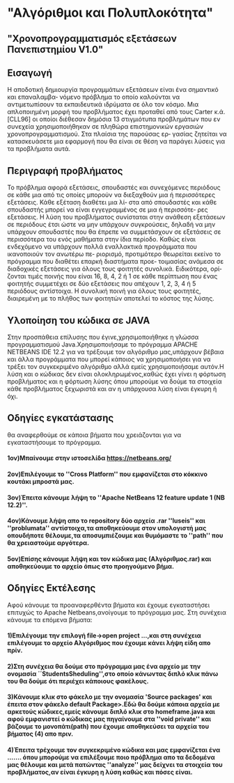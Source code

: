 # "Αλγόριθμοι και Πολυπλοκότητα"
## "Χρονοπρογραμματισμός εξετάσεων Πανεπιστημίου V1.0"

## Εισαγωγή
Η αποδοτική δημιουργία προγραμμάτων εξετάσεων είναι ένα σημαντικό και επαναλαμβα‐
νόμενο πρόβλημα το οποίο καλούνται να αντιμετωπίσουν τα εκπαιδευτικά ιδρύματα σε όλο τον
κόσμο. Μια απλοποιημένη μορφή του προβλήματος έχει προταθεί από τους Carter κ.ά. [CLL96]
οι οποίοι διέθεσαν δημόσια 13 στιγμιότυπα προβλημάτων που εν συνεχεία χρησιμοποιήθηκαν
σε πληθώρα επιστημονικών εργασιών χρονοπρογραμματισμού. Στα πλαίσια της παρούσας ερ‐
γασίας ζητείται να κατασκευάσετε μια εφαρμογή που θα είναι σε θέση να παράγει λύσεις για τα
προβλήματα αυτά.

## Περιγραφή προβλήματος
Το πρόβλημα αφορά εξετάσεις, σπουδαστές και συνεχόμενες περιόδους σε κάθε μια από
τις οποίες μπορούν να διεξαχθούν μια ή περισσότερες εξετάσεις. Κάθε εξέταση διαθέτει μια λί‐
στα από σπουδαστές και κάθε σπουδαστής μπορεί να είναι εγγεγραμμένος σε μια ή περισσότε‐
ρες εξετάσεις. Η λύση του προβλήματος συνίσταται στην ανάθεση εξετάσεων σε περιόδους έτσι
ώστε να μην υπάρχουν συγκρούσεις, δηλαδή να μην υπάρχουν σπουδαστές που θα έπρεπε να
συμμετάσχουν σε εξετάσεις σε περισσότερα του ενός μαθήματα στην ίδια περίοδο. Καθώς είναι
ενδεχόμενο να υπάρχουν πολλά εναλλακτικά προγράμματα που ικανοποιούν τον ανωτέρω πε‐
ριορισμό, προτιμότερο θεωρείται εκείνο το πρόγραμμα που διαθέτει επαρκή διαστήματα προε‐
τοιμασίας ανάμεσα σε διαδοχικές εξετάσεις για όλους τους φοιτητές συνολικά. Ειδικότερα, ορί‐
ζονται τιμές ποινής που είναι 16, 8, 4, 2 ή 1 σε κάθε περίπτωση που ένας φοιτητής συμμετέχει
σε δύο εξετάσεις που απέχουν 1, 2, 3, 4 ή 5 περιόδους αντίστοιχα. Η συνολική ποινή για όλους
τους φοιτητές, διαιρεμένη με το πλήθος των φοιτητών αποτελεί το κόστος της λύσης.


## Υλοποίηση του κώδικα σε JAVA
Στην προσπάθεια επίλυσης που έγινε,χρησιμοποιήθηκε η γλώσσα προγραμματισμού Java.Χρησιμοποιήσαμε το πρόγραμμα APACHE NETBEANS IDE 12.2 για να τρέξουμε τον αλγόριθμο μας,υπάρχουν βέβαια και άλλα προγράμματα που μπορεί κάποιος να χρησιμοποιήσει για να τρέξει τον συγκεκριμένο αλγόριθμο αλλά εμείς χρησιμοποιήσαμε αυτόν.H λύση και ο κώδικας δεν είναι ολοκληρωμένος,καθώς έχει γίνει η φόρτωση προβλήματος και η φόρτωση λύσης όπου μπορούμε να δούμε τα στοιχεία κάθε προβλήματος ξεχωριστά και αν η υπάρχουσα λύση είναι έγκυρη ή όχι.


## Οδηγίες εγκατάστασης
θα αναφερθούμε σε κάποια βήματα που χρειάζονται για να εγκαταστήσουμε το πρόγραμμα.

#### 1ον)Μπαίνουμε στην ιστοσελίδα https://netbeans.org/
#### 2ον)Επιλέγουμε το ''Cross Platform'' που εμφανίζεται στο κόκκινο κουτάκι μπροστά μας.
#### 3ον)Έπειτα κάνουμε λήψη το ''Apache NetBeans 12 feature update 1 (NB 12.2)''.
#### 4ον)Κάνουμε λήψη  απο το repository δύο αρχεία .rar ''luseis'' και ''problumata'' αντίστοιχα,τα αποθηκεύουμε στον υπολογιστή μας οπουδήποτε θέλουμε,τα αποσυμπιέζουμε και θυμόμαστε το ''path'' που θα χρειαστούμε αργότερα.
#### 5ον)Επίσης κάνουμε λήψη και τον κώδικα μας (Αλγόριθμος.rar) και αποθηκεύουμε το αρχείο όπως στο προηγούμενο βήμα.
## Οδηγίες Εκτέλεσης
Αφού κάνουμε τα προαναφερθέντα βήματα και έχουμε εγκαταστήσει επιτυχώς το Apache Netbeans,ανοίγουμε το πρόγραμμα μας.
Στη συνέχεια κάνουμε τα επόμενα βήματα:
#### 1)Επιλέγουμε την επιλογή file->open project ...,και στη συνέχεια επιλέγουμε το αρχείο Αλγόριθμος που έχουμε κάνει λήψη είδη απο πρίν.
#### 2)Στη συνέχεια θα δούμε στο πρόγραμμα μας ένα αρχείο με την ονομασία ΄΄StudentsSheduling'',στο οποίο κάνωντας διπλό κλικ πάνω του θα δούμε ότι περιέχει κάποιους φακέλους.
#### 3)Κάνουμε κλικ στο φάκελο με την ονομασία 'Source packages' και έπειτα στον φάκελο default Package>.Εδώ θα δούμε κάποια αρχεία με αρκετούς κώδικες,εμείς κάνουμε διπλό κλικ στο homeframe.java και αφού εμφανιστεί ο κώδικας μας πηγαίνουμε στα ''void private'' και βάζουμε το μονοπάτι(path) που έχουμε αποθηκεύσει τα αρχεία του βήματος (4) απο πριν.
#### 4)Έπειτα τρέχουμε τον συγκεκριμένο κώδικα και μας εμφανίζεται ένα ....... όπου μπορούμε να επιλέξουμε ποιο πρόβλημα απο τα δεδομένα μας θέλουμε και μετά πατώντας ''analyze'' μας δείχνει τα στοιχεία του προβλήματος,αν είναι έγκυρη η λύση καθώς και πόσες είναι.
